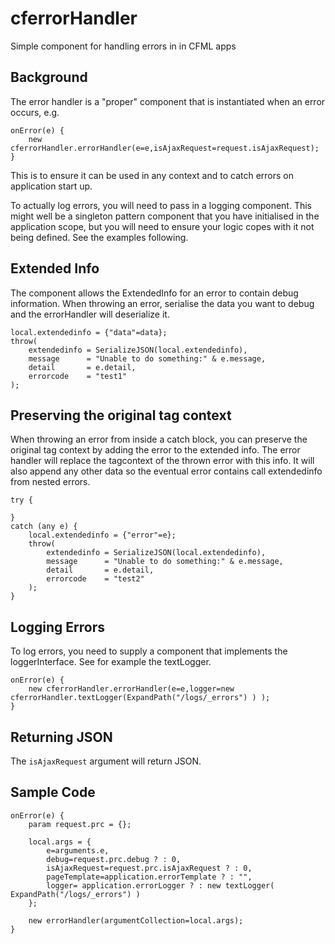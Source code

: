 # cferrorHandler

Simple component for handling errors in in CFML apps

## Background

The error handler is a "proper" component that is instantiated when an error occurs, e.g.

```cfscript
onError(e) {
	new cferrorHandler.errorHandler(e=e,isAjaxRequest=request.isAjaxRequest);
}
```

This is to ensure it can be used in any context and to catch errors on application start up.

To actually log errors, you will need to pass in a logging component. This might well be a singleton pattern component that you have initialised in the application scope, but you will need to ensure your logic copes with it not being defined. See the examples following.

## Extended Info

The component allows the ExtendedInfo for an error to contain debug information. When throwing an error, serialise the data you want to debug and the errorHandler will deserialize it.

```cfscript
local.extendedinfo = {"data"=data};
throw(
	extendedinfo = SerializeJSON(local.extendedinfo),
	message      = "Unable to do something:" & e.message, 
	detail       = e.detail,
	errorcode    = "test1"		
);
```

## Preserving the original tag context

When throwing an error from inside a catch block, you can preserve the original tag context by adding the error to the extended info. The error handler will replace the tagcontext of the thrown error with this info. It will also append any other data so the eventual error contains call extendedinfo from nested errors.

```cfscript
try {

}
catch (any e) {
	local.extendedinfo = {"error"=e};
	throw(
		extendedinfo = SerializeJSON(local.extendedinfo),
		message      = "Unable to do something:" & e.message, 
		detail       = e.detail,
		errorcode    = "test2"		
	);
}
```

## Logging Errors

To log errors, you need to supply a component that implements the loggerInterface. See for example the textLogger.


```cfscript
onError(e) {
	new cferrorHandler.errorHandler(e=e,logger=new cferrorHandler.textLogger(ExpandPath("/logs/_errors") ) );
}
```

## Returning JSON

The `isAjaxRequest` argument will return JSON.

## Sample Code

```cfscript
onError(e) {
	param request.prc = {};

	local.args = {
		e=arguments.e,
		debug=request.prc.debug ? : 0,
		isAjaxRequest=request.prc.isAjaxRequest ? : 0,
		pageTemplate=application.errorTemplate ? : "",
		logger= application.errorLogger ? : new textLogger( ExpandPath("/logs/_errors") )
	};

	new errorHandler(argumentCollection=local.args);
}
```
